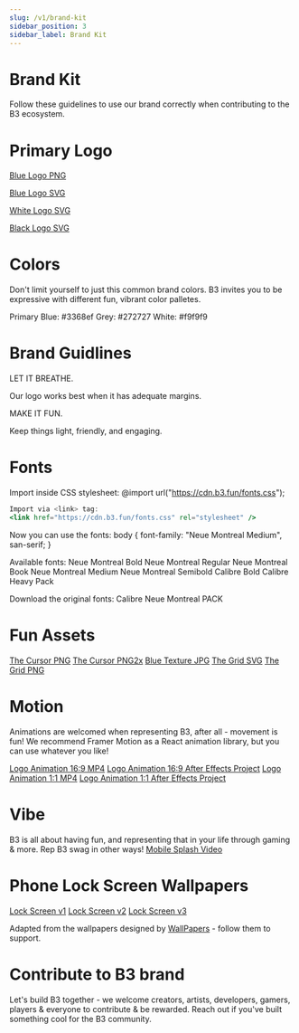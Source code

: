 ```yaml
---
slug: /v1/brand-kit
sidebar_position: 3
sidebar_label: Brand Kit
---
```


# Brand Kit

Follow these guidelines to use our brand correctly when contributing to the B3 ecosystem.

# Primary Logo
[Blue Logo PNG](assets/brand-kit/b3_logo@.png)

[Blue Logo SVG](assets/brand-kit/b3_logo.svg)

[White Logo SVG](assets/brand-kit/b3_logo_white.svg)

[Black Logo SVG](assets/brand-kit/b3_logo_black.svg)

# Colors

Don't limit yourself to just this common brand colors.  B3 invites you to be expressive with different fun, vibrant color palletes.

Primary Blue: #3368ef
Grey: #272727
White: #f9f9f9

# Brand Guidlines

LET IT BREATHE.

Our logo works best when it has adequate margins.

MAKE IT FUN.

Keep things light, friendly, and engaging.

# Fonts

Import inside CSS stylesheet:
@import url("https://cdn.b3.fun/fonts.css");

```jsx
Import via <link> tag:
<link href="https://cdn.b3.fun/fonts.css" rel="stylesheet" />
```

Now you can use the fonts:
body { font-family: "Neue Montreal Medium", san-serif; }

Available fonts:
Neue Montreal Bold
Neue Montreal Regular
Neue Montreal Book
Neue Montreal Medium
Neue Montreal Semibold
Calibre Bold
Calibre Heavy
Pack

Download the original fonts:
Calibre
Neue Montreal
PACK

# Fun Assets

[The Cursor PNG](assets/brand-kit/cursor.png)
[The Cursor PNG2x](assets/brand-kit/cursor@2x.png)
[Blue Texture JPG](assets/brand-kit/b3-bg-texture.jpg)
[The Grid SVG](assets/brand-kit/b3_grid.svg)
[The Grid PNG](assets/brand-kit/b3_grid.png)

# Motion

Animations are welcomed when representing B3, after all - movement is fun!
We recommend Framer Motion as a React animation library, but you can use whatever you like!

[Logo Animation 16:9 MP4](assets/brand-kit/b3-logo-animation-wide.mp4)
[Logo Animation 16:9 After Effects Project](assets/brand-kit/b3-logo-animation-after-effects-project-wide.zip)
[Logo Animation 1:1 MP4](assets/brand-kit/b3-logo-animation-square.mp4)
[Logo Animation 1:1 After Effects Project](assets/brand-kit/b3-logo-animation-after-effects-project-square.zip)

# Vibe

B3 is all about having fun, and representing that in your life through gaming & more. Rep B3 swag in other ways!
[Mobile Splash Video](assets/brand-kit/mobile-splash.mp4)

# Phone Lock Screen Wallpapers
[Lock Screen v1](assets/brand-kit/b3-iphone-wallpaper-v1.png)
[Lock Screen v2](assets/brand-kit/b3-iphone-wallpaper-v2.png)
[Lock Screen v3](assets/brand-kit/b3-iphone-wallpaper-v3.png)

Adapted from the wallpapers designed by [WallPapers](https://twitter.com/Papers_app) - follow them to support.

# Contribute to B3 brand

Let's build B3 together - we welcome creators, artists, developers, gamers, players & everyone to contribute & be rewarded. Reach out if you've built something cool for the B3 community.